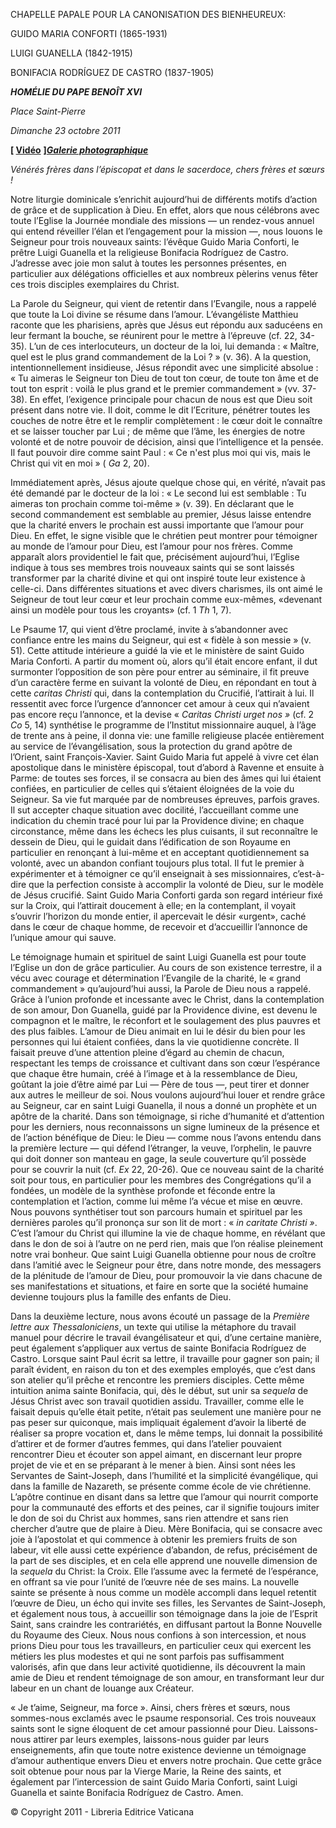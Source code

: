 CHAPELLE PAPALE POUR LA CANONISATION DES BIENHEUREUX:

GUIDO MARIA CONFORTI (1865-1931)

LUIGI GUANELLA (1842-1915)

BONIFACIA RODRÍGUEZ DE CASTRO (1837-1905)

***HOMÉLIE DU PAPE BENOÎT XVI***

*Place Saint-Pierre*

*Dimanche 23 octobre 2011*

**\[ [Vidéo](http://player.rv.va/vaticanplayer.asp?language=it&tic=VA_GMMQWAM5)** **\]*****[Galerie photographique](http://www.vatican.va/news_services/liturgy/photogallery/2011/20111023/index.html)***

*Vénérés frères dans l’épiscopat et dans le sacerdoce, chers frères et sœurs !*

Notre liturgie dominicale s’enrichit aujourd’hui de différents motifs d’action de grâce et de supplication à Dieu. En effet, alors que nous célébrons avec toute l’Eglise la Journée mondiale des missions — un rendez-vous annuel qui entend réveiller l’élan et l’engagement pour la mission —, nous louons le Seigneur pour trois nouveaux saints: l’évêque Guido Maria Conforti, le prêtre Luigi Guanella et la religieuse Bonifacia Rodríguez de Castro. J’adresse avec joie mon salut à toutes les personnes présentes, en particulier aux délégations officielles et aux nombreux pèlerins venus fêter ces trois disciples exemplaires du Christ.

La Parole du Seigneur, qui vient de retentir dans l’Evangile, nous a rappelé que toute la Loi divine se résume dans l’amour. L’évangéliste Matthieu raconte que les pharisiens, après que Jésus eut répondu aux saducéens en leur fermant la bouche, se réunirent pour le mettre à l’épreuve (cf. 22, 34-35). L’un de ces interlocuteurs, un docteur de la loi, lui demanda : « Maître, quel est le plus grand commandement de la Loi ? » (v. 36). A la question, intentionnellement insidieuse, Jésus répondit avec une simplicité absolue : « Tu aimeras le Seigneur ton Dieu de tout ton cœur, de toute ton âme et de tout ton esprit : voilà le plus grand et le premier commandement » (vv. 37-38). En effet, l’exigence principale pour chacun de nous est que Dieu soit présent dans notre vie. Il doit, comme le dit l’Ecriture, pénétrer toutes les couches de notre être et le remplir complètement : le cœur doit le connaître et se laisser toucher par Lui ; de même que l’âme, les énergies de notre volonté et de notre pouvoir de décision, ainsi que l’intelligence et la pensée. Il faut pouvoir dire comme saint Paul : « Ce n'est plus moi qui vis, mais le Christ qui vit en moi » ( *Ga* 2, 20).

Immédiatement après, Jésus ajoute quelque chose qui, en vérité, n’avait pas été demandé par le docteur de la loi : « Le second lui est semblable : Tu aimeras ton prochain comme toi-même » (v. 39). En déclarant que le second commandement est semblable au premier, Jésus laisse entendre que la charité envers le prochain est aussi importante que l’amour pour Dieu. En effet, le signe visible que le chrétien peut montrer pour témoigner au monde de l’amour pour Dieu, est l’amour pour nos frères. Comme apparaît alors providentiel le fait que, précisément aujourd’hui, l’Eglise indique à tous ses membres trois nouveaux saints qui se sont laissés transformer par la charité divine et qui ont inspiré toute leur existence à celle-ci. Dans différentes situations et avec divers charismes, ils ont aimé le Seigneur de tout leur cœur et leur prochain comme eux-mêmes, «devenant ainsi un modèle pour tous les croyants» (cf. 1 *Th* 1, 7).

Le Psaume 17, qui vient d’être proclamé, invite à s’abandonner avec confiance entre les mains du Seigneur, qui est « fidèle à son messie » (v. 51). Cette attitude intérieure a guidé la vie et le ministère de saint Guido Maria Conforti. A partir du moment où, alors qu’il était encore enfant, il dut surmonter l’opposition de son père pour entrer au séminaire, il fit preuve d’un caractère ferme en suivant la volonté de Dieu, en répondant en tout à cette *caritas Christi* qui, dans la contemplation du Crucifié, l’attirait à lui. Il ressentit avec force l’urgence d’annoncer cet amour à ceux qui n’avaient pas encore reçu l’annonce, et la devise « *Caritas Christi urget nos »* (cf. 2 *Co* 5, 14) synthétise le programme de l’Institut missionnaire auquel, à l’âge de trente ans à peine, il donna vie: une famille religieuse placée entièrement au service de l’évangélisation, sous la protection du grand apôtre de l’Orient, saint François-Xavier. Saint Guido Maria fut appelé à vivre cet élan apostolique dans le ministère épiscopal, tout d’abord à Ravenne et ensuite à Parme: de toutes ses forces, il se consacra au bien des âmes qui lui étaient confiées, en particulier de celles qui s’étaient éloignées de la voie du Seigneur. Sa vie fut marquée par de nombreuses épreuves, parfois graves. Il sut accepter chaque situation avec docilité, l’accueillant comme une indication du chemin tracé pour lui par la Providence divine; en chaque circonstance, même dans les échecs les plus cuisants, il sut reconnaître le dessein de Dieu, qui le guidait dans l’édification de son Royaume en particulier en renonçant à lui-même et en acceptant quotidiennement sa volonté, avec un abandon confiant toujours plus total. Il fut le premier à expérimenter et à témoigner ce qu’il enseignait à ses missionnaires, c’est-à-dire que la perfection consiste à accomplir la volonté de Dieu, sur le modèle de Jésus crucifié. Saint Guido Maria Conforti garda son regard intérieur fixé sur la Croix, qui l’attirait doucement à elle; en la contemplant, il voyait s’ouvrir l’horizon du monde entier, il apercevait le désir «urgent», caché dans le cœur de chaque homme, de recevoir et d’accueillir l’annonce de l’unique amour qui sauve.

Le témoignage humain et spirituel de saint Luigi Guanella est pour toute l’Eglise un don de grâce particulier. Au cours de son existence terrestre, il a vécu avec courage et détermination l’Evangile de la charité, le « grand commandement » qu’aujourd’hui aussi, la Parole de Dieu nous a rappelé. Grâce à l’union profonde et incessante avec le Christ, dans la contemplation de son amour, Don Guanella, guidé par la Providence divine, est devenu le compagnon et le maître, le réconfort et le soulagement des plus pauvres et des plus faibles. L’amour de Dieu animait en lui le désir du bien pour les personnes qui lui étaient confiées, dans la vie quotidienne concrète. Il faisait preuve d’une attention pleine d’égard au chemin de chacun, respectant les temps de croissance et cultivant dans son cœur l’espérance que chaque être humain, créé à l’image et à la ressemblance de Dieu, goûtant la joie d’être aimé par Lui — Père de tous —, peut tirer et donner aux autres le meilleur de soi. Nous voulons aujourd’hui louer et rendre grâce au Seigneur, car en saint Luigi Guanella, il nous a donné un prophète et un apôtre de la charité. Dans son témoignage, si riche d’humanité et d’attention pour les derniers, nous reconnaissons un signe lumineux de la présence et de l’action bénéfique de Dieu: le Dieu — comme nous l’avons entendu dans la première lecture — qui défend l’étranger, la veuve, l’orphelin, le pauvre qui doit donner son manteau en gage, la seule couverture qu’il possède pour se couvrir la nuit (cf. *Ex* 22, 20-26). Que ce nouveau saint de la charité soit pour tous, en particulier pour les membres des Congrégations qu’il a fondées, un modèle de la synthèse profonde et féconde entre la contemplation et l’action, comme lui même l’a vécue et mise en œuvre. Nous pouvons synthétiser tout son parcours humain et spirituel par les dernières paroles qu’il prononça sur son lit de mort : « *in caritate Christi »*. C’est l’amour du Christ qui illumine la vie de chaque homme, en révélant que dans le don de soi à l’autre on ne perd rien, mais que l’on réalise pleinement notre vrai bonheur. Que saint Luigi Guanella obtienne pour nous de croître dans l’amitié avec le Seigneur pour être, dans notre monde, des messagers de la plénitude de l’amour de Dieu, pour promouvoir la vie dans chacune de ses manifestations et situations, et faire en sorte que la société humaine devienne toujours plus la famille des enfants de Dieu.

Dans la deuxième lecture, nous avons écouté un passage de la *Première lettre aux Thessaloniciens*, un texte qui utilise la métaphore du travail manuel pour décrire le travail évangélisateur et qui, d’une certaine manière, peut également s’appliquer aux vertus de sainte Bonifacia Rodríguez de Castro. Lorsque saint Paul écrit sa lettre, il travaille pour gagner son pain; il paraît évident, en raison du ton et des exemples employés, que c’est dans son atelier qu’il prêche et rencontre les premiers disciples. Cette même intuition anima sainte Bonifacia, qui, dès le début, sut unir sa *sequela* de Jésus Christ avec son travail quotidien assidu. Travailler, comme elle le faisait depuis qu’elle était petite, n’était pas seulement une manière pour ne pas peser sur quiconque, mais impliquait également d’avoir la liberté de réaliser sa propre vocation et, dans le même temps, lui donnait la possibilité d’attirer et de former d’autres femmes, qui dans l’atelier pouvaient rencontrer Dieu et écouter son appel aimant, en discernant leur propre projet de vie et en se préparant à le mener à bien. Ainsi sont nées les Servantes de Saint-Joseph, dans l’humilité et la simplicité évangélique, qui dans la famille de Nazareth, se présente comme école de vie chrétienne. L’apôtre continue en disant dans sa lettre que l’amour qui nourrit comporte pour la communauté des efforts et des peines, car il signifie toujours imiter le don de soi du Christ aux hommes, sans rien attendre et sans rien chercher d’autre que de plaire à Dieu. Mère Bonifacia, qui se consacre avec joie à l’apostolat et qui commence à obtenir les premiers fruits de son labeur, vit elle aussi cette expérience d’abandon, de refus, précisément de la part de ses disciples, et en cela elle apprend une nouvelle dimension de la *sequela* du Christ: la Croix. Elle l’assume avec la fermeté de l’espérance, en offrant sa vie pour l’unité de l’œuvre née de ses mains. La nouvelle sainte se présente à nous comme un modèle accompli dans lequel retentit l’œuvre de Dieu, un écho qui invite ses filles, les Servantes de Saint-Joseph, et également nous tous, à accueillir son témoignage dans la joie de l’Esprit Saint, sans craindre les contrariétés, en diffusant partout la Bonne Nouvelle du Royaume des Cieux. Nous nous confions à son intercession, et nous prions Dieu pour tous les travailleurs, en particulier ceux qui exercent les métiers les plus modestes et qui ne sont parfois pas suffisamment valorisés, afin que dans leur activité quotidienne, ils découvrent la main amie de Dieu et rendent témoignage de son amour, en transformant leur dur labeur en un chant de louange aux Créateur.

« Je t’aime, Seigneur, ma force ». Ainsi, chers frères et sœurs, nous sommes-nous exclamés avec le psaume responsorial. Ces trois nouveaux saints sont le signe éloquent de cet amour passionné pour Dieu. Laissons-nous attirer par leurs exemples, laissons-nous guider par leurs enseignements, afin que toute notre existence devienne un témoignage d’amour authentique envers Dieu et envers notre prochain. Que cette grâce soit obtenue pour nous par la Vierge Marie, la Reine des saints, et également par l’intercession de saint Guido Maria Conforti, saint Luigi Guanella et sainte Bonifacia Rodríguez de Castro. Amen.

© Copyright 2011 - Libreria Editrice Vaticana